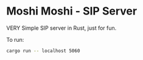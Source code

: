 # Moshi Moshi - SIP Server

VERY Simple SIP server in Rust, just for fun.

To run:

```bash
cargo run -- localhost 5060
```
